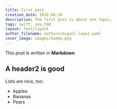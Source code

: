 ```yaml
---
title: First post
creation_date: 2016-04-24
description: The first post is about one topic.
tags: swift, ios,tdd
layout: test/layout
author_filename: authors/miguel-lopez.yaml
cover_image: images/dummy.png
---
```


This post is written in **Markdown**.

## A header2 is good

Lists are nice, too:

- Apples
- Bananas
- Pears
